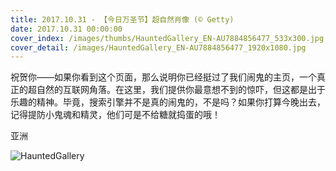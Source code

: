 ```yaml
---
title: 2017.10.31 - 【今日万圣节】超自然肖像 (© Getty)
date: 2017.10.31 00:00:00
cover_index: /images/thumbs/HauntedGallery_EN-AU7884856477_533x300.jpg
cover_detail: /images/HauntedGallery_EN-AU7884856477_1920x1080.jpg
---
```


祝贺你——如果你看到这个页面，那么说明你已经挺过了我们闹鬼的主页，一个真正的超自然的互联网角落。在这里，我们提供你最意想不到的惊吓，但这都是出于乐趣的精神。毕竟，搜索引擎并不是真的闹鬼的，不是吗？如果你打算今晚出去，记得提防小鬼魂和精灵，他们可是不给糖就捣蛋的哦！

亚洲

![HauntedGallery](/images/HauntedGallery_EN-AU7884856477_1920x1080.jpg)
